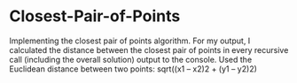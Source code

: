 # Closest-Pair-of-Points

Implementing the closest pair of points algorithm. For my output, I calculated the distance between the closest pair of points in every recursive call (including the overall solution) output to the console. 
Used the Euclidean distance between two points: sqrt((x1 – x2)2 + (y1 – y2)2)
